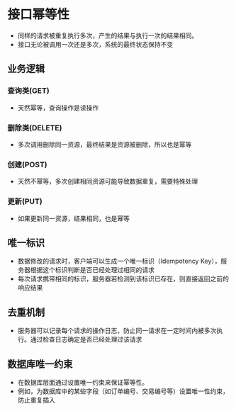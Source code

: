 # 接口幂等性

- 同样的请求被重复执行多次，产生的结果与执行一次的结果相同。
- 接口无论被调用一次还是多次，系统的最终状态保持不变

## 业务逻辑

### 查询类(GET)

- 天然幂等，查询操作是读操作

### 删除类(DELETE)

- 多次调用删除同一资源，最终结果是资源被删除，所以也是幂等

### 创建(POST)

- 天然不幂等，多次创建相同资源可能导致数据重复，需要特殊处理

### 更新(PUT)

- 如果更新同一资源，结果相同，也是幂等

## 唯一标识

- 数据修改的请求时，客户端可以生成一个唯一标识（Idempotency Key），服务器根据这个标识判断是否已经处理过相同的请求
- 每次请求携带相同的标识，服务器若检测到该标识已存在，则直接返回之前的响应结果

## 去重机制

- 服务器可以记录每个请求的操作日志，防止同一请求在一定时间内被多次执行。通过检查日志确定是否已经处理过该请求

## 数据库唯一约束

- 在数据库层面通过设置唯一约束来保证幂等性。
- 例如，为数据库中的某些字段（如订单编号、交易编号等）设置唯一性约束，防止重复插入

